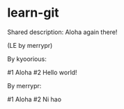 # learn-git

Shared description:
Aloha again there!

(LE by merrypr)

By kyoorious:

#1 Aloha
#2 Hello world!

By merrypr:

#1 Aloha
#2 Ni hao
